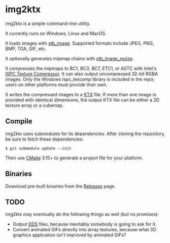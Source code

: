 img2ktx
=======

img2ktx is a simple command-line utility.

It currently runs on Windows, Linux and MacOS.

It loads images with [stb_image](https://github.com/nothings/stb). Supported formats include
JPEG, PNG, BMP, TGA, GIF, etc.

It optionally generates mipmap chains with [stb_image_resize](http://github.com/nothings/stb).

It compresses the mipmaps to BC1, BC3, BC7, ETC1, or ASTC with Intel's
[ISPC Texture Compressor](https://github.com/GameTechDev/ISPCTextureCompressor). It can also
output uncompressed 32-bit RGBA images. Only the Windows ispc_texcomp library is included in
the repo; users on other platforms must provide their own.

It writes the compressed images to a [KTX](https://www.khronos.org/opengles/sdk/tools/KTX/) file.
If more than one image is provided with identical dimensions, the output KTX file can be either a
2D texture array or a cubemap.

Compile
-------
img2ktx uses submodules for its dependencies. After cloning the repository, be sure to fetch
these dependencies:
```
$ git submodule update --init
```

Then use [CMake](https://cmake.org) 3.15+ to generate a project file for your platform.

Binaries
--------
Download pre-built binaries from the [Releases](https://github.com/cdwfs/img2ktx/releases) page.


TODO
----
img2ktx may eventually do the following things as well (but no promises):

- Output [DDS](https://msdn.microsoft.com/en-us/library/windows/desktop/bb943991(v=vs.85).aspx) files,
  because inevitably somebody is going to ask for it.
- Convert animated GIFs directly into array textures, because what 3D graphics application isn't
  improved by animated GIFs?
